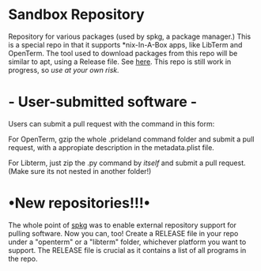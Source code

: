 # Sandbox Repository
Repository for various packages (used by spkg, a package manager.)
This is a special repo in that it supports *nix-In-A-Box apps, like LibTerm and OpenTerm.
The tool used to download packages from this repo will be similar to apt, using a Release file. See [here](https://github.com/sn3ksoftware/sandpkg).
This repo is still work in progress, so *use at your own risk.*

# - User-submitted software -

Users can submit a pull request with the command in this form:

For OpenTerm, gzip the whole .prideland command folder and submit a pull request, with a appropiate description in the metadata.plist file.

For Libterm, just zip the .py command by *itself* and submit a pull request. (Make sure its not nested in another folder!)

# •New repositories!!!•
The whole point of [spkg](https://github.com/sn3ksoftware/sandpkg) was to enable external repository support for pulling software.
Now you can, too! Create a RELEASE file in your repo under a "openterm" or a "libterm" folder, whichever platform you want to support. The RELEASE file is crucial as it contains a list of all programs in the repo.
